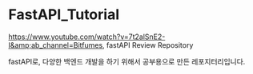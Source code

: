 # FastAPI_Tutorial
https://www.youtube.com/watch?v=7t2alSnE2-I&amp;ab_channel=Bitfumes, fastAPI Review Repository

fastAPI로, 다양한 백엔드 개발을 하기 위해서 공부용으로 만든 레포지터리입니다.
